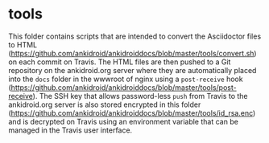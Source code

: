 tools
=====

This folder contains scripts that are intended to convert the Asciidoctor files to HTML (https://github.com/ankidroid/ankidroiddocs/blob/master/tools/convert.sh) on each commit on Travis. The HTML files are then pushed to a Git repository on the ankidroid.org server where they are automatically placed into the `docs` folder in the wwwroot of nginx using a `post-receive` hook (https://github.com/ankidroid/ankidroiddocs/blob/master/tools/post-receive). The SSH key that allows password-less `push` from Travis to the ankidroid.org server is also stored encrypted in this folder (https://github.com/ankidroid/ankidroiddocs/blob/master/tools/id_rsa.enc) and is decrypted on Travis using an environment variable that can be managed in the Travis user interface.
